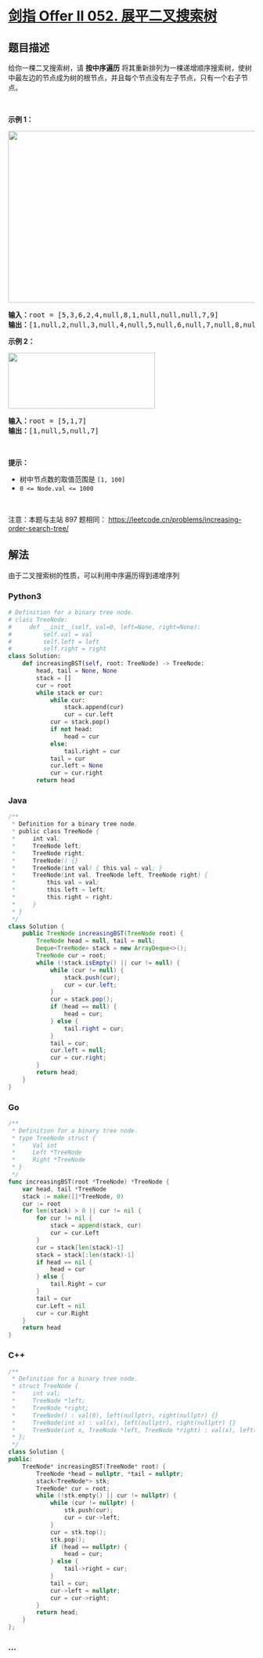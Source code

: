 # [剑指 Offer II 052. 展平二叉搜索树](https://leetcode.cn/problems/NYBBNL)

## 题目描述

<!-- 这里写题目描述 -->

<p>给你一棵二叉搜索树，请&nbsp;<strong>按中序遍历</strong> 将其重新排列为一棵递增顺序搜索树，使树中最左边的节点成为树的根节点，并且每个节点没有左子节点，只有一个右子节点。</p>

<p>&nbsp;</p>

<p><strong>示例 1：</strong></p>

<p><img alt="" src="https://fastly.jsdelivr.net/gh/doocs/leetcode@main/lcof2/%E5%89%91%E6%8C%87%20Offer%20II%20052.%20%E5%B1%95%E5%B9%B3%E4%BA%8C%E5%8F%89%E6%90%9C%E7%B4%A2%E6%A0%91/images/ex1.jpg" style="width: 600px; height: 350px;" /></p>

<pre>
<strong>输入：</strong>root = [5,3,6,2,4,null,8,1,null,null,null,7,9]
<strong>输出：</strong>[1,null,2,null,3,null,4,null,5,null,6,null,7,null,8,null,9]
</pre>

<p><strong>示例 2：</strong></p>

<p><img alt="" src="https://fastly.jsdelivr.net/gh/doocs/leetcode@main/lcof2/%E5%89%91%E6%8C%87%20Offer%20II%20052.%20%E5%B1%95%E5%B9%B3%E4%BA%8C%E5%8F%89%E6%90%9C%E7%B4%A2%E6%A0%91/images/ex2.jpg" style="width: 300px; height: 114px;" /></p>

<pre>
<strong>输入：</strong>root = [5,1,7]
<strong>输出：</strong>[1,null,5,null,7]
</pre>

<p>&nbsp;</p>

<p><strong>提示：</strong></p>

<ul>
	<li>树中节点数的取值范围是 <code>[1, 100]</code></li>
	<li><code>0 &lt;= Node.val &lt;= 1000</code></li>
</ul>

<p>&nbsp;</p>

<p><meta charset="UTF-8" />注意：本题与主站 897&nbsp;题相同：&nbsp;<a href="https://leetcode.cn/problems/increasing-order-search-tree/">https://leetcode.cn/problems/increasing-order-search-tree/</a></p>

## 解法

<!-- 这里可写通用的实现逻辑 -->

由于二叉搜索树的性质，可以利用中序遍历得到递增序列

<!-- tabs:start -->

### **Python3**

<!-- 这里可写当前语言的特殊实现逻辑 -->

```python
# Definition for a binary tree node.
# class TreeNode:
#     def __init__(self, val=0, left=None, right=None):
#         self.val = val
#         self.left = left
#         self.right = right
class Solution:
    def increasingBST(self, root: TreeNode) -> TreeNode:
        head, tail = None, None
        stack = []
        cur = root
        while stack or cur:
            while cur:
                stack.append(cur)
                cur = cur.left
            cur = stack.pop()
            if not head:
                head = cur
            else:
                tail.right = cur
            tail = cur
            cur.left = None
            cur = cur.right
        return head
```

### **Java**

<!-- 这里可写当前语言的特殊实现逻辑 -->

```java
/**
 * Definition for a binary tree node.
 * public class TreeNode {
 *     int val;
 *     TreeNode left;
 *     TreeNode right;
 *     TreeNode() {}
 *     TreeNode(int val) { this.val = val; }
 *     TreeNode(int val, TreeNode left, TreeNode right) {
 *         this.val = val;
 *         this.left = left;
 *         this.right = right;
 *     }
 * }
 */
class Solution {
    public TreeNode increasingBST(TreeNode root) {
        TreeNode head = null, tail = null;
        Deque<TreeNode> stack = new ArrayDeque<>();
        TreeNode cur = root;
        while (!stack.isEmpty() || cur != null) {
            while (cur != null) {
                stack.push(cur);
                cur = cur.left;
            }
            cur = stack.pop();
            if (head == null) {
                head = cur;
            } else {
                tail.right = cur;
            }
            tail = cur;
            cur.left = null;
            cur = cur.right;
        }
        return head;
    }
}
```

### **Go**

```go
/**
 * Definition for a binary tree node.
 * type TreeNode struct {
 *     Val int
 *     Left *TreeNode
 *     Right *TreeNode
 * }
 */
func increasingBST(root *TreeNode) *TreeNode {
	var head, tail *TreeNode
	stack := make([]*TreeNode, 0)
	cur := root
	for len(stack) > 0 || cur != nil {
		for cur != nil {
			stack = append(stack, cur)
			cur = cur.Left
		}
		cur = stack[len(stack)-1]
		stack = stack[:len(stack)-1]
		if head == nil {
			head = cur
		} else {
			tail.Right = cur
		}
		tail = cur
		cur.Left = nil
		cur = cur.Right
	}
	return head
}
```

### **C++**

```cpp
/**
 * Definition for a binary tree node.
 * struct TreeNode {
 *     int val;
 *     TreeNode *left;
 *     TreeNode *right;
 *     TreeNode() : val(0), left(nullptr), right(nullptr) {}
 *     TreeNode(int x) : val(x), left(nullptr), right(nullptr) {}
 *     TreeNode(int x, TreeNode *left, TreeNode *right) : val(x), left(left), right(right) {}
 * };
 */
class Solution {
public:
    TreeNode* increasingBST(TreeNode* root) {
        TreeNode *head = nullptr, *tail = nullptr;
        stack<TreeNode*> stk;
        TreeNode* cur = root;
        while (!stk.empty() || cur != nullptr) {
            while (cur != nullptr) {
                stk.push(cur);
                cur = cur->left;
            }
            cur = stk.top();
            stk.pop();
            if (head == nullptr) {
                head = cur;
            } else {
                tail->right = cur;
            }
            tail = cur;
            cur->left = nullptr;
            cur = cur->right;
        }
        return head;
    }
};
```

### **...**

```

```

<!-- tabs:end -->
